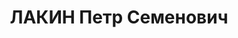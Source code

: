 ---
title: ЛАКИН Петр Семенович
description: 'Род. в 1907 г., Владимирская обл., Муромский р-н, д. Саксино, Токарь.
  Проживал: г. Муром.

  Арестован 24 июня 1936 г.

  Приговор: 5 лет лишения свободы'
---